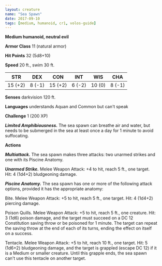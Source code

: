 ```yaml
---
layout: creature
name: "Sea Spawn"
date: 2017-09-10
tags: [medium, humanoid, cr1, volos-guide]
---
```


**Medium humanoid, neutral evil**

**Armor Class** 11 (natural armor)

**Hit Points** 32 (5d8+10)

**Speed** 20 ft., swim 30 ft.

|   STR   |   DEX   |   CON   |   INT   |   WIS   |   CHA   |
|:-----:|:-----:|:-----:|:-----:|:-----:|:-----:|
| 15 (+2) | 8 (-1) | 15 (+2) | 6 (-2) | 10 (0) | 8 (-1) |

**Senses** darkvision 120 ft.

**Languages** understands Aquan and Common but can't speak

**Challenge** 1 (200 XP)

***Limited Amphibiousness.*** The sea spawn can breathe air and water, but needs to be submerged in the sea at least once a day for 1 minute to avoid suffocating.

**Actions**

***Multiattack.*** The sea spawn makes three attacks: two unarmed strikes and one with its Piscine Anatomy.

***Unarmed Strike.*** Melee Weapon Attack: +4 to hit, reach 5 ft., one target. Hit: 4 (1d4+2) bludgeoning damage.

***Piscine Anatomy.*** The sea spawn has one or more of the following attack options, provided it has the appropriate anatomy:

Bite. Melee Weapon Attack: +5 to hit, reach 5 ft., one target. Hit: 4 (1d4+2) piercing damage.

Poison Quills. Melee Weapon Attack: +5 to hit, reach 5 ft., one creature. Hit: 3 (1d6) poison damage, and the target must succeed on a DC 12 Constitution saving throw or be poisoned for 1 minute. The target can repeat the saving throw at the end of each of its turns, ending the effect on itself on a success.

Tentacle. Melee Weapon Attack: +5 to hit, reach 10 ft., one target. Hit: 5 (1d6+2) bludgeoning damage, and the target is grappled (escape DC 12) if it is a Medium or smaller creature. Until this grapple ends, the sea spawn can't use this tentacle on another target.

